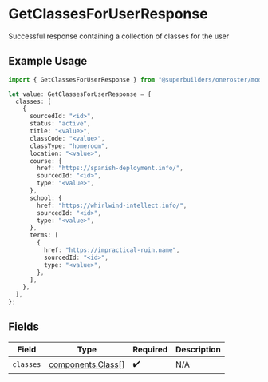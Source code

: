 # GetClassesForUserResponse

Successful response containing a collection of classes for the user

## Example Usage

```typescript
import { GetClassesForUserResponse } from "@superbuilders/oneroster/models/operations";

let value: GetClassesForUserResponse = {
  classes: [
    {
      sourcedId: "<id>",
      status: "active",
      title: "<value>",
      classCode: "<value>",
      classType: "homeroom",
      location: "<value>",
      course: {
        href: "https://spanish-deployment.info/",
        sourcedId: "<id>",
        type: "<value>",
      },
      school: {
        href: "https://whirlwind-intellect.info/",
        sourcedId: "<id>",
        type: "<value>",
      },
      terms: [
        {
          href: "https://impractical-ruin.name",
          sourcedId: "<id>",
          type: "<value>",
        },
      ],
    },
  ],
};
```

## Fields

| Field                                                  | Type                                                   | Required                                               | Description                                            |
| ------------------------------------------------------ | ------------------------------------------------------ | ------------------------------------------------------ | ------------------------------------------------------ |
| `classes`                                              | [components.Class](../../models/components/class.md)[] | :heavy_check_mark:                                     | N/A                                                    |